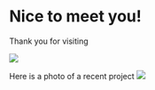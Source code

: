 # Nice to meet you!
Thank you for visiting

![](https://lh5.googleusercontent.com/-f_z7vr2bglM/AAAAAAAAAAI/AAAAAAAAAAA/a8O-OYRXzEg/photo.jpg)

Here is a photo of a recent project
![](http://www.katienelligan.com/img/island1.jpg)

